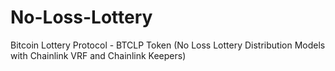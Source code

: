 # No-Loss-Lottery
Bitcoin Lottery Protocol - BTCLP Token (No Loss Lottery Distribution Models with Chainlink VRF and Chainlink Keepers)
